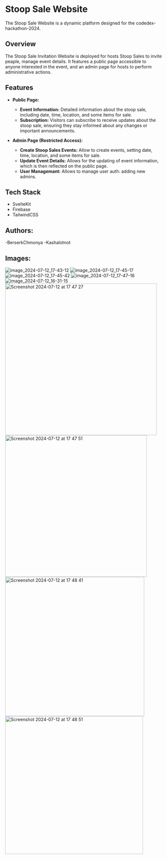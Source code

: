 # Stoop Sale Website
The Stoop Sale Website is a dynamic platform designed for the codedex-hackathon-2024.

## Overview
The Stoop Sale Invitation Website is deployed for hosts Stoop Sales to invite peaple, manage event details. It features a public page accessible to anyone interested in the event, and an admin page for hosts to perform administrative actions.

## Features
- **Public Page:**
  - **Event Information:** Detailed information about the stoop sale, including date, time, location, and some items for sale.
  - **Subscription:** Visitors can subscribe to receive updates about the stoop sale, ensuring they stay informed about any changes or important announcements.

- **Admin Page (Restricted Access):**
  - **Create Stoop Sales Events:** Allow to create events, setting date, time, location, and some items for sale.
  - **Update Event Details:** Allows for the updating of event information, which is then reflected on the public page.
  - **User Managemant:** Allows to manage user auth: adding new admins.
  
## Tech Stack
- SvelteKit
- Firebase
- TailwindCSS

## Authors:
-BerserkChmonya
-Kashalotnot

## Images:
![image_2024-07-12_17-43-12](https://github.com/user-attachments/assets/5e10211a-be7c-4452-b2d2-1907735214f1)
![image_2024-07-12_17-45-17](https://github.com/user-attachments/assets/8b87fef3-a275-4f05-bc3d-acf326d7a5c8)
![image_2024-07-12_17-45-42](https://github.com/user-attachments/assets/31d8ffc4-f5ba-48b9-8910-bd9b8c193b64)
![image_2024-07-12_17-47-16](https://github.com/user-attachments/assets/7d2a8e57-3d2d-4307-8813-4ee731e3091d)
![image_2024-07-12_16-31-15](https://github.com/user-attachments/assets/d3f1d967-1a81-4a43-8bc5-a412d728fc01)
<img width="486" alt="Screenshot 2024-07-12 at 17 47 27" src="https://github.com/user-attachments/assets/ee7b98e8-4713-46a0-bac8-96607710a0f1">
<img width="454" alt="Screenshot 2024-07-12 at 17 47 51" src="https://github.com/user-attachments/assets/6d48fad6-4a72-4846-a1dc-c28097a53cf9">
<img width="446" alt="Screenshot 2024-07-12 at 17 48 41" src="https://github.com/user-attachments/assets/d27dec82-6e75-42d0-afbd-552995445991">
<img width="442" alt="Screenshot 2024-07-12 at 17 48 51" src="https://github.com/user-attachments/assets/7efbd3b1-ce23-4880-88e6-d158a55fd9dc">


